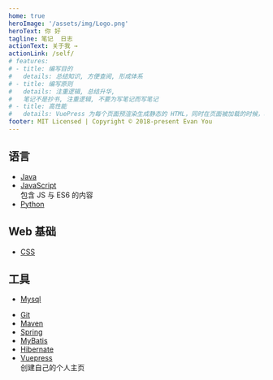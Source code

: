 ```yaml
---
home: true
heroImage: '/assets/img/Logo.png'
heroText: 你 好
tagline: 笔记  日志
actionText: 关于我 →
actionLink: /self/
# features:
# - title: 编写目的
#   details: 总结知识, 方便查阅, 形成体系
# - title: 编写原则
#   details: 注重逻辑, 总结升华, 
#   笔记不是抄书, 注重逻辑, 不要为写笔记而写笔记
# - title: 高性能
#   details: VuePress 为每个页面预渲染生成静态的 HTML，同时在页面被加载的时候，将作为 SPA 运行。
footer: MIT Licensed | Copyright © 2018-present Evan You
---
```

<!-- ceshi -->
<!-- # Log -->
## 语言
- [Java](./lang/java)
- [JavaScript](./lang/js)   
    包含 JS 与 ES6 的内容
- [Python](./lang/python)

## Web 基础
- [CSS](./web/css)

## 工具
- [Mysql](./tool/mysql)
<!-- - [Webpack](./tool/webpack/文档阅读)  -->
- [Git](./tool/git/Git) 
- [Maven](./tool/maven/Maven)
- [Spring](./tool/spring)
- [MyBatis](./tool/mybatis/MyBatis)
- [Hibernate](./tool/hibernate/Hibernate)
- [Vuepress](./tool/vuepress)  
    创建自己的个人主页

<!-- # Log -->
